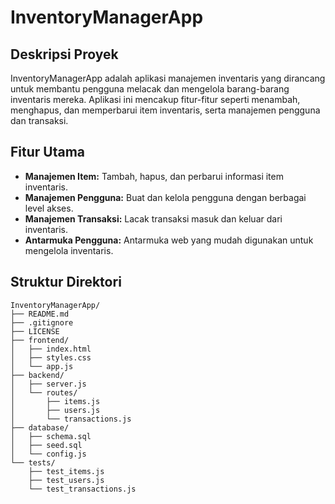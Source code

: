# InventoryManagerApp

## Deskripsi Proyek
InventoryManagerApp adalah aplikasi manajemen inventaris yang dirancang untuk membantu pengguna melacak dan mengelola barang-barang inventaris mereka. Aplikasi ini mencakup fitur-fitur seperti menambah, menghapus, dan memperbarui item inventaris, serta manajemen pengguna dan transaksi.

## Fitur Utama
- **Manajemen Item:** Tambah, hapus, dan perbarui informasi item inventaris.
- **Manajemen Pengguna:** Buat dan kelola pengguna dengan berbagai level akses.
- **Manajemen Transaksi:** Lacak transaksi masuk dan keluar dari inventaris.
- **Antarmuka Pengguna:** Antarmuka web yang mudah digunakan untuk mengelola inventaris.

## Struktur Direktori
```plaintext
InventoryManagerApp/
├── README.md
├── .gitignore
├── LICENSE
├── frontend/
│   ├── index.html
│   ├── styles.css
│   └── app.js
├── backend/
│   ├── server.js
│   └── routes/
│       ├── items.js
│       ├── users.js
│       └── transactions.js
├── database/
│   ├── schema.sql
│   ├── seed.sql
│   └── config.js
└── tests/
    ├── test_items.js
    ├── test_users.js
    └── test_transactions.js
